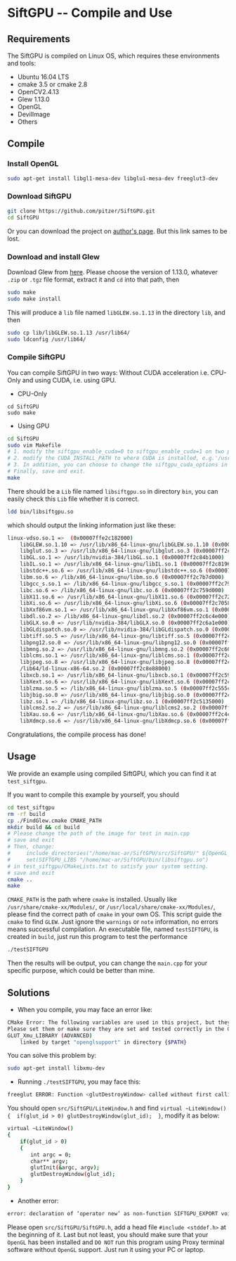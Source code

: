 # SiftGPU -- Compile and Use

## Requirements

The SiftGPU is compiled on Linux OS, which requires these environments and tools:

- Ubuntu 16.04 LTS
- cmake 3.5 or cmake 2.8
- OpenCV2.4.13
- Glew 1.13.0
- OpenGL
- DevilImage
- Others

## Compile

### Install OpenGL
```bash
sudo apt-get install libgl1-mesa-dev libglu1-mesa-dev freeglut3-dev
```

### Download SiftGPU

```bash
git clone https://github.com/pitzer/SiftGPU.git
cd SiftGPU
```
Or you can download the project on [author's page](http://www.cs.unc.edu/~ccwu/siftgpu/). But this link sames to be lost.

### Download and install Glew

Download Glew from [here](http://glew.sourceforge.net/).
Please choose the version of 1.13.0, whatever ``.zip`` or ``.tgz`` file format, extract it and ``cd`` into that path, then

```bash
sudo make
sudo make install
```
This will produce a  ``lib`` file named ``libGLEW.so.1.13`` in the directory ``lib``, and then
```bash
sudo cp lib/libGLEW.so.1.13 /usr/lib64/
sudo ldconfig /usr/lib64/
```

### Compile SiftGPU

You can compile SiftGPU in two ways: Without CUDA acceleration i.e. CPU-Only and using CUDA, i.e. using GPU.

- CPU-Only

```
cd SiftGPU
sudo make
```

- Using GPU

```bash
cd SiftGPU
sudo vim Makefile
# 1. modify the siftgpu_enable_cuda=0 to siftgpu_enable_cuda=1 on two positions
# 2. modify the CUDA_INSTALL_PATH to where CUDA is installed, e.g.'/usr/local/cuda-9.0'
# 3. In addition, you can choose to change the siftgpu_cuda_options in your specific setting
# Finally, save and exit.
make
```

There should be a ``Lib`` file named ``libsiftgpu.so`` in directory ``bin``, you can easily check this ``Lib`` file whether it is correct.
```bash
ldd bin/libsiftgpu.so
```
which should output the linking information just like these:
```bash
linux-vdso.so.1 =>  (0x00007ffe2c182000)
    libGLEW.so.1.10 => /usr/lib/x86_64-linux-gnu/libGLEW.so.1.10 (0x00007ff2c899f000)
    libglut.so.3 => /usr/lib/x86_64-linux-gnu/libglut.so.3 (0x00007ff2c8755000)
    libGL.so.1 => /usr/lib/nvidia-384/libGL.so.1 (0x00007ff2c84b1000)
    libIL.so.1 => /usr/lib/x86_64-linux-gnu/libIL.so.1 (0x00007ff2c8196000)
    libstdc++.so.6 => /usr/lib/x86_64-linux-gnu/libstdc++.so.6 (0x00007ff2c7e83000)
    libm.so.6 => /lib/x86_64-linux-gnu/libm.so.6 (0x00007ff2c7b7d000)
    libgcc_s.so.1 => /lib/x86_64-linux-gnu/libgcc_s.so.1 (0x00007ff2c7966000)
    libc.so.6 => /lib/x86_64-linux-gnu/libc.so.6 (0x00007ff2c759d000)
    libX11.so.6 => /usr/lib/x86_64-linux-gnu/libX11.so.6 (0x00007ff2c7268000)
    libXi.so.6 => /usr/lib/x86_64-linux-gnu/libXi.so.6 (0x00007ff2c7058000)
    libXxf86vm.so.1 => /usr/lib/x86_64-linux-gnu/libXxf86vm.so.1 (0x00007ff2c6e52000)
    libdl.so.2 => /lib/x86_64-linux-gnu/libdl.so.2 (0x00007ff2c6c4e000)
    libGLX.so.0 => /usr/lib/nvidia-384/libGLX.so.0 (0x00007ff2c6a1e000)
    libGLdispatch.so.0 => /usr/lib/nvidia-384/libGLdispatch.so.0 (0x00007ff2c6750000)
    libtiff.so.5 => /usr/lib/x86_64-linux-gnu/libtiff.so.5 (0x00007ff2c64dd000)
    libpng12.so.0 => /usr/lib/x86_64-linux-gnu/libpng12.so.0 (0x00007ff2c62b7000)
    libmng.so.2 => /usr/lib/x86_64-linux-gnu/libmng.so.2 (0x00007ff2c603b000)
    liblcms.so.1 => /usr/lib/x86_64-linux-gnu/liblcms.so.1 (0x00007ff2c5e04000)
    libjpeg.so.8 => /usr/lib/x86_64-linux-gnu/libjpeg.so.8 (0x00007ff2c5baf000)
    /lib64/ld-linux-x86-64.so.2 (0x00007ff2c8e88000)
    libxcb.so.1 => /usr/lib/x86_64-linux-gnu/libxcb.so.1 (0x00007ff2c5990000)
    libXext.so.6 => /usr/lib/x86_64-linux-gnu/libXext.so.6 (0x00007ff2c577e000)
    liblzma.so.5 => /lib/x86_64-linux-gnu/liblzma.so.5 (0x00007ff2c555c000)
    libjbig.so.0 => /usr/lib/x86_64-linux-gnu/libjbig.so.0 (0x00007ff2c534e000)
    libz.so.1 => /lib/x86_64-linux-gnu/libz.so.1 (0x00007ff2c5135000)
    liblcms2.so.2 => /usr/lib/x86_64-linux-gnu/liblcms2.so.2 (0x00007ff2c4ee0000)
    libXau.so.6 => /usr/lib/x86_64-linux-gnu/libXau.so.6 (0x00007ff2c4cdc000)
    libXdmcp.so.6 => /usr/lib/x86_64-linux-gnu/libXdmcp.so.6 (0x00007ff2c4ad6000)
```
Congratulations, the compile process has done!


## Usage

We provide an example using compiled SiftGPU, which you can find it at ``test_siftgpu``.

If you want to compile this example by yourself, you should

```bash
cd test_siftgpu
rm -rf build
cp ./FindGlew.cmake CMAKE_PATH
mkdir build && cd build
# Please change the path of the image for test in main.cpp
# save and exit
# Then, change:
#     include_directories("/home/mac-ar/SiftGPU/src/SiftGPU/" ${OpenGL_INCLUDE_DIR} ${CUDA_INCLUDE_DIR})
#     set(SIFTGPU_LIBS "/home/mac-ar/SiftGPU/bin/libsiftgpu.so")
# in test_siftgpu/CMakeLists.txt to satisfy your system setting.
# save and exit
cmake ..
make
```
``CMAKE_PATH`` is the path where ``cmake`` is installed. Usually like ``/usr/share/cmake-xx/Modules/``, or ``/usr/local/share/cmake-xx/Modules/``, please find the correct path of ``cmake`` in your own OS. This script guide the ``cmake`` to find ``GLEW``.
Just ignore the ``warnings`` or ``note`` information, no errors means successful compilation. An executable file, named ``testSIFTGPU``, is created in ``build``, just run this program to test the performance

```bash
./testSIFTGPU
```
Then the results will be output, you can change the ``main.cpp`` for your specific purpose, which could be better than mine.


## Solutions

- When you compile, you may face an error like:
```bash
CMake Error: The following variables are used in this project, but they are set to NOTFOUND.
Please set them or make sure they are set and tested correctly in the CMake files:
GLUT_Xmu_LIBRARY (ADVANCED)
    linked by target "openglsupport" in directory {$PATH}
```
You can solve this problem by:
```bash
sudo apt-get install libxmu-dev
```

- Running ``./testSIFTGPU``, you may face this:
```bash
freeglut ERROR: Function <glutDestroyWindow> called without first calling 'glutInit'.
```
You should open ``src/SiftGPU/LiteWindow.h`` and find ``virtual ~LiteWindow()   {  if(glut_id > 0) glutDestroyWindow(glut_id);  }``, modify it as below:
```bash
virtual ~LiteWindow()   
{  
    if(glut_id > 0) 
    {
    　　int argc = 0;
    　　char** argv;
    　　glutInit(&argc, argv); 
    　　glutDestroyWindow(glut_id); 
    } 
}
```

- Another error:
```bash
error: declaration of ‘operator new’ as non-function SIFTGPU_EXPORT void* operator new (size_t size);
```
Please open ``src/SiftGPU/SiftGPU.h``, add a head file ``#include <stddef.h>`` at the beginning of it.
Last but not least, you should make sure that your ``OpenGL`` has been installed and ``DO NOT`` run this program using Proxy terminal software without ``OpenGL`` support. Just run it using your PC or laptop.
